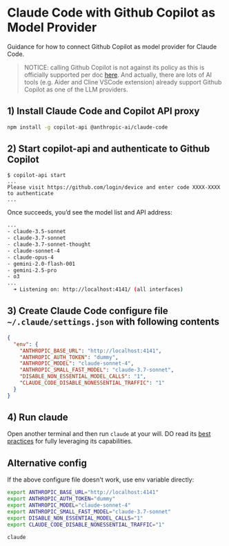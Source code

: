# Claude Code with Github Copilot as Model Provider

Guidance for how to connect Github Copilot as model provider for Claude Code.

> NOTICE: calling Github Copilot is not against its policy as this is officially supported per doc [here](https://docs.github.com/en/copilot/how-tos/build-copilot-extensions/building-a-copilot-agent-for-your-copilot-extension/using-copilots-llm-for-your-agent). And actually, there are lots of AI tools (e.g. Aider and Cline VSCode extension) already support Github Copilot as one of the LLM providers.

## 1) Install Claude Code and Copilot API proxy

```sh
npm install -g copilot-api @anthropic-ai/claude-code
```

## 2) Start copilot-api and authenticate to Github Copilot

```
$ copilot-api start
...
Please visit https://github.com/login/device and enter code XXXX-XXXX to authenticate
...
```

Once succeeds, you’d see the model list and API address:

```sh
...
- claude-3.5-sonnet
- claude-3.7-sonnet
- claude-3.7-sonnet-thought
- claude-sonnet-4
- claude-opus-4
- gemini-2.0-flash-001
- gemini-2.5-pro
- o3
...
  ➜ Listening on: http://localhost:4141/ (all interfaces)
```

## 3) Create Claude Code configure file `~/.claude/settings.json` with following contents

```json
{
  "env": {
    "ANTHROPIC_BASE_URL": "http://localhost:4141",
    "ANTHROPIC_AUTH_TOKEN": "dummy",
    "ANTHROPIC_MODEL": "claude-sonnet-4",
    "ANTHROPIC_SMALL_FAST_MODEL": "claude-3.7-sonnet",
    "DISABLE_NON_ESSENTIAL_MODEL_CALLS": "1",
    "CLAUDE_CODE_DISABLE_NONESSENTIAL_TRAFFIC": "1"
  }
}
```

## 4) Run claude

Open another terminal and then run `claude` at your will. DO read its [best practices](https://www.anthropic.com/engineering/claude-code-best-practices) for fully leveraging its capabilities.

## Alternative config

If the above configure file doesn't work, use env variable directly:

```sh
export ANTHROPIC_BASE_URL="http://localhost:4141"
export ANTHROPIC_AUTH_TOKEN="dummy"
export ANTHROPIC_MODEL="claude-sonnet-4"
export ANTHROPIC_SMALL_FAST_MODEL="claude-3.7-sonnet"
export DISABLE_NON_ESSENTIAL_MODEL_CALLS="1"
export CLAUDE_CODE_DISABLE_NONESSENTIAL_TRAFFIC="1"

claude
```

